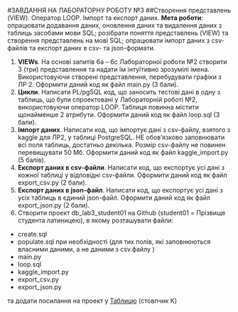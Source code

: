 #ЗАВДАННЯ НА ЛАБОРАТОРНУ РОБОТУ №3
##Створення представлень (VIEW). Оператор LOOP. Імпорт та експорт даних.
**Мета роботи**: опрацювати додавання даних, оновлення даних та
видалення даних з таблиць засобами мови SQL; розібрати поняття
представлень (VIEW) та створення представлень на мові SQL; опрацювати
імпорт даних з csv-файлів та експорт даних в csv- та json-формати.

1. **VIEWs**. На основі запитів 6a – 6c Лабораторної роботи №2 створити
3 (три) представлення та надати їм інтуїтивно зрозумілі імена. Використовуючи
створені представлення, перебудувати графіки з ЛР 2. Оформити даний код як
файл main.py (3 бали).
2. **Цикли**. Написати PL/pgSQL код, що заносить тестові дані в одну з
таблиць, що були спроектовані у Лабораторній роботі №2, використовуючи
оператор LOOP. Таблиця повинна містити щонайменше 2 атрибути. Оформити
даний код як файл loop.sql (3 бали).
3. **Імпорт даних**. Написати код, що імпортує дані з csv-файлу, взятого
з kaggle для ЛР2, у таблиці PostgreSQL. НЕ обов’язково заповнювати всі поля
таблиць, достатньо декілька. Розмір csv-файлу не повинен перевищувати
50 Мб. Оформити даний код як файл kaggle_import.py (5 балів).
4. **Експорт даних в csv-файли**. Написати код, що експортує усі дані з
кожної таблиці у відповідні csv-файли. Оформити даний код як файл
export_csv.py (2 бали).
5. **Експорт даних в json-файл**. Написати код, що експортує усі дані з
усіх таблиць в єдиний json-файл. Оформити даний код як файл export_json.py
(2 бали).
6. Створити проект db_lab3_student01 на Github (student01 =
Прізвище студента латиницею), в якому розташувати файли:
- create.sql
- populate.sql при необхідності (для тих полів, які заповнюються
власними даними, а не даними з csv.файлу )
- main.py
- loop.sql
- kaggle_import.py
- export_csv.py
- export_json.py

та додати посилання на проект у [Таблицю](https://docs.google.com/spreadsheets/d/1-VSnwiJ7IzvS08lIo8FOZ0fV2uOM6HFs3lL8cc6bFYY/edit#gid=2075301520) (стовпчик K)
